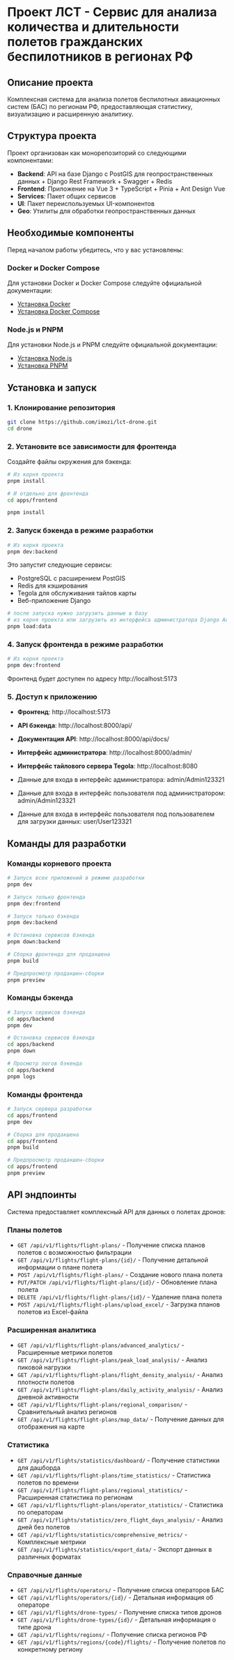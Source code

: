 # Проект ЛСТ - Сервис для анализа количества и длительности полетов гражданских беспилотников в регионах РФ

## Описание проекта

Комплексная система для анализа полетов беспилотных авиационных систем (БАС) по регионам РФ, предоставляющая статистику, визуализацию и расширенную аналитику.

## Структура проекта

Проект организован как монорепозиторий со следующими компонентами:

- **Backend**: API на базе Django с PostGIS для геопространственных данных + Django Rest Framework + Swagger + Redis
- **Frontend**: Приложение на Vue 3 + TypeScript + Pinia + Ant Design Vue
- **Services**: Пакет общих сервисов
- **UI**: Пакет переиспользуемых UI-компонентов
- **Geo**: Утилиты для обработки геопространственных данных

## Необходимые компоненты

Перед началом работы убедитесь, что у вас установлены:

### Docker и Docker Compose

Для установки Docker и Docker Compose следуйте официальной документации:

- [Установка Docker](https://docs.docker.com/engine/install/)
- [Установка Docker Compose](https://docs.docker.com/compose/install/)

### Node.js и PNPM

Для установки Node.js и PNPM следуйте официальной документации:

- [Установка Node.js](https://nodejs.org/ru/download/package-manager)
- [Установка PNPM](https://pnpm.io/installation)

## Установка и запуск

### 1. Клонирование репозитория

```bash
git clone https://github.com/imozi/lct-drone.git
cd drone
```

### 2. Установите все зависимости для фронтенда

Создайте файлы окружения для бэкенда:

```bash
# Из корня проекта
pnpm install

# И отдельно для фронтенда
cd apps/frontend

pnpm install

```

### 2. Запуск бэкенда в режиме разработки

```bash
# Из корня проекта
pnpm dev:backend
```

Это запустит следующие сервисы:

- PostgreSQL с расширением PostGIS
- Redis для кэширования
- Tegola для обслуживания тайлов карты
- Веб-приложение Django

```bash
# после запуска нужно загрузить данные в базу
# из корня проекта или загрузить из интерфейса администратора Django Admin
pnpm load:data
```

### 4. Запуск фронтенда в режиме разработки

```bash
# Из корня проекта
pnpm dev:frontend
```

Фронтенд будет доступен по адресу http://localhost:5173

### 5. Доступ к приложению

- **Фронтенд**: http://localhost:5173
- **API бэкенда**: http://localhost:8000/api/
- **Документация API**: http://localhost:8000/api/docs/
- **Интерфейс администратора**: http://localhost:8000/admin/
- **Интерфейс тайлового сервера Tegola**: http://localhost:8080

- Данные для входа в интерфейс администратора: admin/Admin123321

- Данные для входа в интерфейс пользователя под администратором: admin/Admin123321

- Данные для входа в интерфейс пользователя под пользователем для загрузки данных: user/User123321

## Команды для разработки

### Команды корневого проекта

```bash
# Запуск всех приложений в режиме разработки
pnpm dev

# Запуск только фронтенда
pnpm dev:frontend

# Запуск только бэкенда
pnpm dev:backend

# Остановка сервисов бэкенда
pnpm down:backend

# Сборка фронтенда для продакшена
pnpm build

# Предпросмотр продакшен-сборки
pnpm preview
```

### Команды бэкенда

```bash
# Запуск сервисов бэкенда
cd apps/backend
pnpm dev

# Остановка сервисов бэкенда
cd apps/backend
pnpm down

# Просмотр логов бэкенда
cd apps/backend
pnpm logs
```

### Команды фронтенда

```bash
# Запуск сервера разработки
cd apps/frontend
pnpm dev

# Сборка для продакшена
cd apps/frontend
pnpm build

# Предпросмотр продакшен-сборки
cd apps/frontend
pnpm preview
```

## API эндпоинты

Система предоставляет комплексный API для данных о полетах дронов:

### Планы полетов

- `GET /api/v1/flights/flight-plans/` - Получение списка планов полетов с возможностью фильтрации
- `GET /api/v1/flights/flight-plans/{id}/` - Получение детальной информации о плане полета
- `POST /api/v1/flights/flight-plans/` - Создание нового плана полета
- `PUT/PATCH /api/v1/flights/flight-plans/{id}/` - Обновление плана полета
- `DELETE /api/v1/flights/flight-plans/{id}/` - Удаление плана полета
- `POST /api/v1/flights/flight-plans/upload_excel/` - Загрузка планов полетов из Excel-файла

### Расширенная аналитика

- `GET /api/v1/flights/flight-plans/advanced_analytics/` - Расширенные метрики полетов
- `GET /api/v1/flights/flight-plans/peak_load_analysis/` - Анализ пиковой нагрузки
- `GET /api/v1/flights/flight-plans/flight_density_analysis/` - Анализ плотности полетов
- `GET /api/v1/flights/flight-plans/daily_activity_analysis/` - Анализ дневной активности
- `GET /api/v1/flights/flight-plans/regional_comparison/` - Сравнительный анализ регионов
- `GET /api/v1/flights/flight-plans/map_data/` - Получение данных для отображения на карте

### Статистика

- `GET /api/v1/flights/statistics/dashboard/` - Получение статистики для дашборда
- `GET /api/v1/flights/flight-plans/time_statistics/` - Статистика полетов по времени
- `GET /api/v1/flights/flight-plans/regional_statistics/` - Расширенная статистика по регионам
- `GET /api/v1/flights/flight-plans/operator_statistics/` - Статистика по операторам
- `GET /api/v1/flights/statistics/zero_flight_days_analysis/` - Анализ дней без полетов
- `GET /api/v1/flights/statistics/comprehensive_metrics/` - Комплексные метрики
- `GET /api/v1/flights/statistics/export_data/` - Экспорт данных в различных форматах

### Справочные данные

- `GET /api/v1/flights/operators/` - Получение списка операторов БАС
- `GET /api/v1/flights/operators/{id}/` - Детальная информация об операторе
- `GET /api/v1/flights/drone-types/` - Получение списка типов дронов
- `GET /api/v1/flights/drone-types/{id}/` - Детальная информация о типе дрона
- `GET /api/v1/flights/regions/` - Получение списка регионов РФ
- `GET /api/v1/flights/regions/{code}/flights/` - Получение полетов по конкретному региону
